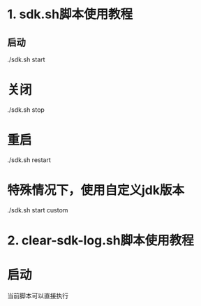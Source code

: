 # 1. sdk.sh脚本使用教程

## 启动
./sdk.sh start

# 关闭
./sdk.sh stop

# 重启
./sdk.sh restart

# 特殊情况下，使用自定义jdk版本
./sdk.sh start custom

# 2. clear-sdk-log.sh脚本使用教程

# 启动
当前脚本可以直接执行
